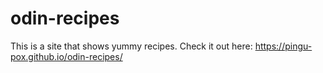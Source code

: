 # odin-recipes

This is a site that shows yummy recipes.
Check it out here: https://pingu-pox.github.io/odin-recipes/
